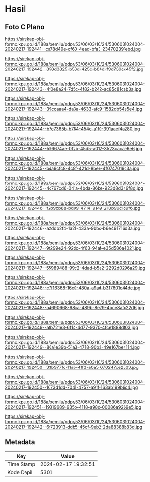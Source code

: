 # Hasil

## Foto C Plano

https://sirekap-obj-formc.kpu.go.id/188a/pemilu/pdpr/53/06/03/10/24/5306031024004-20240217-192441--ca78d49e-cf60-4ead-bfa3-234702391ebd.jpg

https://sirekap-obj-formc.kpu.go.id/188a/pemilu/pdpr/53/06/03/10/24/5306031024004-20240217-192442--858d3825-b58d-425c-b84d-f9d739ec45f2.jpg

https://sirekap-obj-formc.kpu.go.id/188a/pemilu/pdpr/53/06/03/10/24/5306031024004-20240217-192443--4f0e8a24-7d5c-4f82-b242-ac85c81cab3a.jpg

https://sirekap-obj-formc.kpu.go.id/188a/pemilu/pdpr/53/06/03/10/24/5306031024004-20240217-192443--39ccaaa4-da3a-4633-afc9-1582db54e5e4.jpg

https://sirekap-obj-formc.kpu.go.id/188a/pemilu/pdpr/53/06/03/10/24/5306031024004-20240217-192444--b7c7365b-b784-454c-a1f0-391aaef4a280.jpg

https://sirekap-obj-formc.kpu.go.id/188a/pemilu/pdpr/53/06/03/10/24/5306031024004-20240217-192444--596674ae-0f2b-45d5-a012-3523cacae6e6.jpg

https://sirekap-obj-formc.kpu.go.id/188a/pemilu/pdpr/53/06/03/10/24/5306031024004-20240217-192445--bda9cfc8-4c9f-421d-8bee-4f0747019c3a.jpg

https://sirekap-obj-formc.kpu.go.id/188a/pemilu/pdpr/53/06/03/10/24/5306031024004-20240217-192445--4c767cd6-041a-4bda-86be-923d8d349f8d.jpg

https://sirekap-obj-formc.kpu.go.id/188a/pemilu/pdpr/53/06/03/10/24/5306031024004-20240217-192446--f2b9cb88-bd09-4714-9149-210b90c1d9f6.jpg

https://sirekap-obj-formc.kpu.go.id/188a/pemilu/pdpr/53/06/03/10/24/5306031024004-20240217-192446--a2ddb2f4-1a21-433a-9bbc-b6e491716d3a.jpg

https://sirekap-obj-formc.kpu.go.id/188a/pemilu/pdpr/53/06/03/10/24/5306031024004-20240217-192447--9f299e24-92dc-4f63-94af-e35d586a4021.jpg

https://sirekap-obj-formc.kpu.go.id/188a/pemilu/pdpr/53/06/03/10/24/5306031024004-20240217-192447--55989488-99c2-4dad-b5e2-2292d0296a29.jpg

https://sirekap-obj-formc.kpu.go.id/188a/pemilu/pdpr/53/06/03/10/24/5306031024004-20240217-192448--c7f16368-16c0-480a-a9ad-b317601c44dc.jpg

https://sirekap-obj-formc.kpu.go.id/188a/pemilu/pdpr/53/06/03/10/24/5306031024004-20240217-192448--a4690668-98ca-489b-8e29-4bce8afc22d6.jpg

https://sirekap-obj-formc.kpu.go.id/188a/pemilu/pdpr/53/06/03/10/24/5306031024004-20240217-192449--afb721e3-6f14-4d77-9370-4fce1888df03.jpg

https://sirekap-obj-formc.kpu.go.id/188a/pemilu/pdpr/53/06/03/10/24/5306031024004-20240217-192449--86a1e39b-51a3-4718-90b2-49e167be4114.jpg

https://sirekap-obj-formc.kpu.go.id/188a/pemilu/pdpr/53/06/03/10/24/5306031024004-20240217-192450--33b977fc-11ab-4ff3-a0a5-670247ce2563.jpg

https://sirekap-obj-formc.kpu.go.id/188a/pemilu/pdpr/53/06/03/10/24/5306031024004-20240217-192450--1673d1dd-7041-4757-a91f-163ab199b9c4.jpg

https://sirekap-obj-formc.kpu.go.id/188a/pemilu/pdpr/53/06/03/10/24/5306031024004-20240217-192451--19319689-935b-4118-a98d-00086a9269e5.jpg

https://sirekap-obj-formc.kpu.go.id/188a/pemilu/pdpr/53/06/03/10/24/5306031024004-20240217-192442--6f723913-ddb5-45cf-9eb2-2da88388b83d.jpg


## Metadata

| Key        | Value               |
| ---------- | ------------------- |
| Time Stamp | 2024-02-17 19:32:51 |
| Kode Dapil | 5301                |



